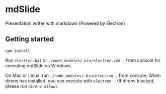 # mdSlide

Presentation writer with markdown (Powered by Electron)

## Getting started

```
npm install
```

Run `electron.bat` or `./node_modules/.bin/electron.cmd .` from console for executing mdSlide on Windows.

On Mac or Linux, run `./node_modules/.bin/electron .` from console. When direnv has installed, you can execute with `electron .` (If direnv blocked, please run `direnv allow`).
